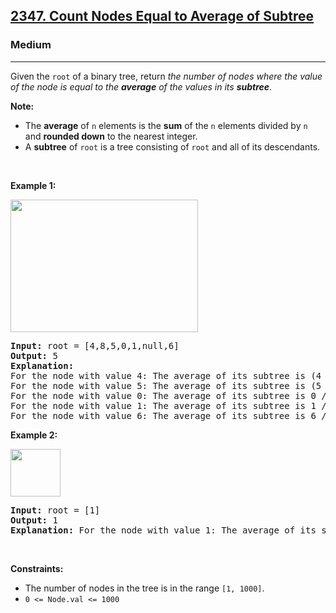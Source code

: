 <h2><a href="https://leetcode.com/problems/count-nodes-equal-to-average-of-subtree/?envType=daily-question&envId=2023-11-06">2347. Count Nodes Equal to Average of Subtree</a></h2><h3>Medium</h3><hr><p>Given the <code>root</code> of a binary tree, return <em>the number of nodes where the value of the node is equal to the <strong>average</strong> of the values in its <strong>subtree</strong></em>.</p>

<p><strong>Note:</strong></p>

<ul>
	<li>The <strong>average</strong> of <code>n</code> elements is the <strong>sum</strong> of the <code>n</code> elements divided by <code>n</code> and <strong>rounded down</strong> to the nearest integer.</li>
	<li>A <strong>subtree</strong> of <code>root</code> is a tree consisting of <code>root</code> and all of its descendants.</li>
</ul>

<p>&nbsp;</p>
<p><strong class="example">Example 1:</strong></p>
<img src="https://assets.leetcode.com/uploads/2022/03/15/image-20220315203925-1.png" style="width: 300px; height: 212px;" />
<pre>
<strong>Input:</strong> root = [4,8,5,0,1,null,6]
<strong>Output:</strong> 5
<strong>Explanation:</strong> 
For the node with value 4: The average of its subtree is (4 + 8 + 5 + 0 + 1 + 6) / 6 = 24 / 6 = 4.
For the node with value 5: The average of its subtree is (5 + 6) / 2 = 11 / 2 = 5.
For the node with value 0: The average of its subtree is 0 / 1 = 0.
For the node with value 1: The average of its subtree is 1 / 1 = 1.
For the node with value 6: The average of its subtree is 6 / 1 = 6.
</pre>

<p><strong class="example">Example 2:</strong></p>
<img src="https://assets.leetcode.com/uploads/2022/03/26/image-20220326133920-1.png" style="width: 80px; height: 76px;" />
<pre>
<strong>Input:</strong> root = [1]
<strong>Output:</strong> 1
<strong>Explanation:</strong> For the node with value 1: The average of its subtree is 1 / 1 = 1.
</pre>

<p>&nbsp;</p>
<p><strong>Constraints:</strong></p>

<ul>
	<li>The number of nodes in the tree is in the range <code>[1, 1000]</code>.</li>
	<li><code>0 &lt;= Node.val &lt;= 1000</code></li>
</ul>
